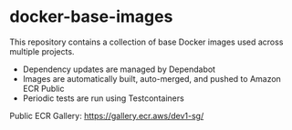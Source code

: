 # docker-base-images

This repository contains a collection of base Docker images used across multiple projects.

- Dependency updates are managed by Dependabot
- Images are automatically built, auto-merged, and pushed to Amazon ECR Public
- Periodic tests are run using Testcontainers

Public ECR Gallery:
https://gallery.ecr.aws/dev1-sg/
